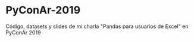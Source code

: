 # PyConAr-2019
Código, datasets y slides de mi charla "Pandas para usuarios de Excel" en PyConAr 2019
